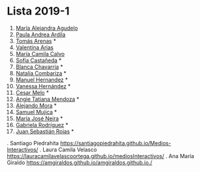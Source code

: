 # Lista 2019-1
1. [María Alejandra Agudelo](https://mariaaagudelo.github.io/Medios-Interactivos)
2. [Paula Andrea Ardila](https://ardilacasas.github.io/Paula-Ardila/)
3. [Tomás Arenas](https://tomasarenas.github.io/Medios-Interactivos/) *
4. [Valentina Arias](https://valentinaar99.github.io/Medios-Interactivos/)
5. [María Camila Calvo](https://camilacalvo.github.io/medios/)
6. [Sofía Castañeda](https://sofiacastaneda.github.io/Medios-Int/) *
7. [Blanca Chavarria](https://blanca10.github.io/MediosInteractivos/) *
8. [Natalia Combariza](https://nataliacombariza.github.io/mediosinteractivos/) *
9. [Manuel Hernandez](https://manuelhernandezleon.github.io/medios/) *
10. [Vanessa Hernández](https://vhernandezr.github.io/medios.interactivos/) *
11. [Cesar Melo](https://cesarmelo32.github.io/MediosInteractivos/) *
12. [Angie Tatiana Mendoza](https://atmendoza.github.io/Medios/) *
13. [Alejando Mora](https://alexopvp.github.io/Medios/) *
14. [Samuel Mujica](https://lapareddesamu.github.io/Medios/) *
15. [María José Neira](https://majoneira13.github.io/Medios-interactivos/) *
17. [Gabriela Rodríguez](https://grb10.github.io/medios/) *
18. [Juan Sebastián Rojas](https://juanserois.github.io/mediosInteractivos/) *

. Santiago Piedrahita https://santiagopiedrahita.github.io/Medios-Interactivos/
. Laura Camila Velasco https://lauracamilavelascoortega.github.io/mediosInteractivos/
. Ana María Giraldo https://amgiraldos.github.io/amgiraldos.github.io./
